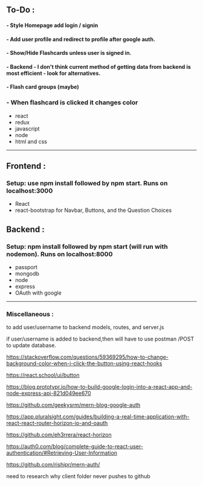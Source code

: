 ## To-Do :

#### - Style Homepage add login / signin

#### - Add user profile and redirect to profile after google auth.

#### - Show/Hide Flashcards unless user is signed in.

#### - Backend - I don't think current method of getting data from backend is most efficient - look for alternatives.

#### - Flash card groups (maybe)

### - When flashcard is clicked it changes color

- react
- redux
- javascript
- node
- html and css

---

## Frontend :

### Setup: use npm install followed by npm start. Runs on localhost:3000

- React
- react-bootstrap for Navbar, Buttons, and the Question Choices

## Backend :

### Setup: npm install followed by npm start (will run with nodemon). Runs on localhost:8000

- passport
- mongodb
- node
- express
- OAuth with google

---

### Miscellaneous :

to add user/username to backend models, routes, and server.js

if user/username is added to backend,then will have to use postman /POST to update database.

https://stackoverflow.com/questions/59369295/how-to-change-background-color-when-i-click-the-button-using-react-hooks

https://react.school/ui/button

https://blog.prototypr.io/how-to-build-google-login-into-a-react-app-and-node-express-api-821d049ee670

https://github.com/geekysrm/mern-blog-google-auth

https://app.pluralsight.com/guides/building-a-real-time-application-with-react-react-router-horizon-io-and-oauth

https://github.com/eh3rrera/react-horizon

https://auth0.com/blog/complete-guide-to-react-user-authentication/#Retrieving-User-Information

https://github.com/rishipr/mern-auth/

need to research why client folder never pushes to github
